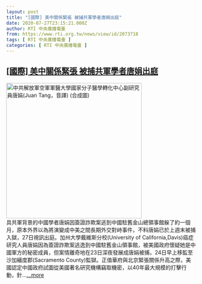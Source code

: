```yaml
---
layout: post
title: "[國際] 美中關係緊張 被捕共軍學者唐娟出庭"
date: 2020-07-27T23:15:21.000Z
author: RTI 中央廣播電臺
from: https://www.rti.org.tw/news/view/id/2073718
tags: [ RTI 中央廣播電臺 ]
categories: [ RTI 中央廣播電臺 ]
---
```

<!--1595891721000-->
[[國際] 美中關係緊張 被捕共軍學者唐娟出庭](https://www.rti.org.tw/news/view/id/2073718)
------

<div>
<img src="https://static.rti.org.tw/assets/thumbnails/2020/07/23/0602bab69078b0adfa2bbf61e285fddd.jpg" width="360" alt="中共解放軍空軍軍醫大學國家分子醫學轉化中心副研究員唐娟(Juan Tang，音譯) (合成圖)" title="中共解放軍空軍軍醫大學國家分子醫學轉化中心副研究員唐娟(Juan Tang，音譯) (合成圖)"><br>具共軍背景的中國學者唐娟因簽證詐欺案逃到中國駐舊金山總領事館躲了約一個月，原本外界以為將演變成中美之間長期外交對峙事件，不料唐娟已於上週末被捕入獄，27日視訊出庭。加州大學戴維斯分校(University of California,Davis)癌症研究人員唐娟因為簽證詐欺案逃逸到中國駐舊金山領事館，被美國政府懷疑她是中國軍方的秘密成員，但案情離奇地在23日深夜發展成唐娟被捕，24日早上移監至沙加緬度郡(Sacramento County)監獄。正值華府與北京緊張關係升高之際，美國認定中國政府試圖從美國著名研究機構竊取機密，以40年最大規模的打擊行動，針...<a target="_blank" href="https://www.rti.org.tw/news/view/id/2073718">...more</a>
</div>
